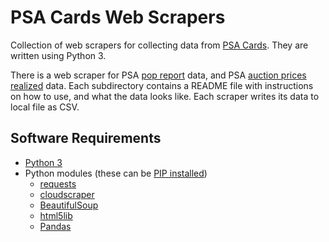 # PSA Cards Web Scrapers

Collection of web scrapers for collecting data from [PSA Cards](https://www.psacard.com/). They are written using Python 3.

There is a web scraper for PSA [pop report](https://www.psacard.com/pop/) data, and PSA [auction prices realized](https://www.psacard.com/auctionprices/) 
data. Each subdirectory contains a README file with instructions on how to use, and what the data looks like. Each scraper 
writes its data to local file as CSV.

## Software Requirements

- [Python 3](https://www.python.org/downloads/)
- Python modules (these can be [PIP installed](https://datatofish.com/install-package-python-using-pip/))
  * [requests](https://2.python-requests.org/en/master/)
  * [cloudscraper](https://github.com/VeNoMouS/cloudscraper)
  * [BeautifulSoup](https://www.crummy.com/software/BeautifulSoup/bs4/doc/)
  * [html5lib](https://github.com/html5lib/html5lib-python)
  * [Pandas](https://pandas.pydata.org/)